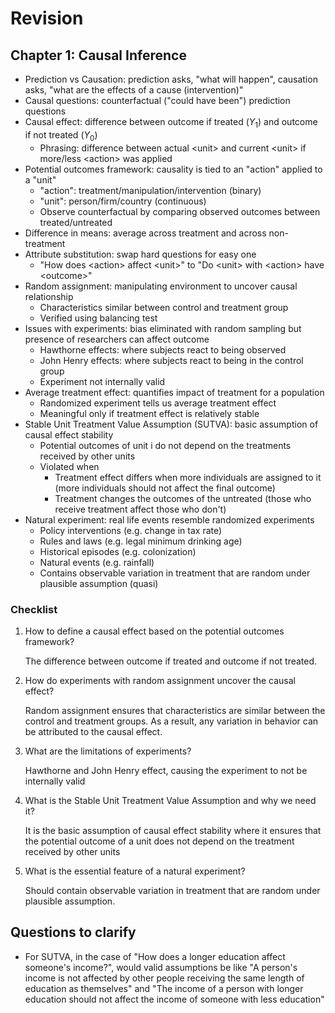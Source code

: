 # Revision

## Chapter 1: Causal Inference

- Prediction vs Causation: prediction asks, "what will happen", causation asks, "what are the
  effects of a cause (intervention)"
- Causal questions: counterfactual ("could have been") prediction questions
- Causal effect: difference between outcome if treated ($Y_1$) and outcome if not treated ($Y_0$)
  - Phrasing: difference between actual \<unit> and current \<unit> if more/less \<action>
        was applied
- Potential outcomes framework: causality is tied to an "action" applied to a "unit"
  - "action": treatment/manipulation/intervention (binary)
  - "unit": person/firm/country (continuous)
  - Observe counterfactual by comparing observed outcomes between treated/untreated
- Difference in means: average across treatment and across non-treatment
- Attribute substitution: swap hard questions for easy one
  - "How does \<action> affect \<unit>" to "Do \<unit> with \<action> have \<outcome>"
- Random assignment: manipulating environment to uncover causal relationship
  - Characteristics similar between control and treatment group
  - Verified using balancing test
- Issues with experiments: bias eliminated with random sampling but presence of researchers can
  affect outcome
  - Hawthorne effects: where subjects react to being observed
  - John Henry effects: where subjects react to being in the control group
  - Experiment not internally valid
- Average treatment effect: quantifies impact of treatment for a population
  - Randomized experiment tells us average treatment effect
  - Meaningful only if treatment effect is relatively stable
- Stable Unit Treatment Value Assumption (SUTVA): basic assumption of causal effect stability
  - Potential outcomes of unit i do not depend on the treatments received by other units
  - Violated when
    - Treatment effect differs when more individuals are assigned to it (more individuals should
      not affect the final outcome)
    - Treatment changes the outcomes of the untreated (those who receive treatment affect those
      who don't)
- Natural experiment: real life events resemble randomized experiments
  - Policy interventions (e.g. change in tax rate)
  - Rules and laws (e.g. legal minimum drinking age)
  - Historical episodes (e.g. colonization)
  - Natural events (e.g. rainfall)
  - Contains observable variation in treatment that are random under plausible assumption (quasi)

### Checklist

1. How to define a causal effect based on the potential outcomes framework?

   The difference between outcome if treated and outcome if not treated.

2. How do experiments with random assignment uncover the causal effect?

   Random assignment ensures that characteristics are similar between the control and treatment
   groups. As a result, any variation in behavior can be attributed to the causal effect.

3. What are the limitations of experiments?

   Hawthorne and John Henry effect, causing the experiment to not be internally valid

4. What is the Stable Unit Treatment Value Assumption and why we need it?

   It is the basic assumption of causal effect stability where it ensures that the potential
   outcome of a unit does not depend on the treatment received by other units

5. What is the essential feature of a natural experiment?

   Should contain observable variation in treatment that are random under plausible assumption.

## Questions to clarify

- For SUTVA, in the case of "How does a longer education affect someone's income?", would valid
  assumptions be like "A person's income is not affected by other people receiving the same length
  of education as themselves" and "The income of a person with longer education should not affect
  the income of someone with less education"